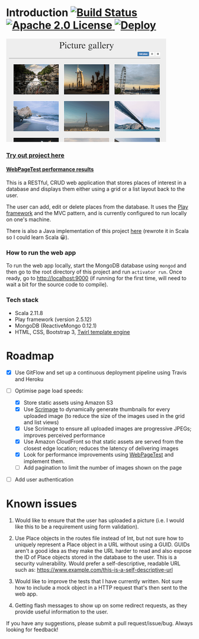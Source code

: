Introduction [![Build Status](https://travis-ci.org/muhsinali/picture-gallery-scala.svg?branch=master)](https://travis-ci.org/muhsinali/picture-gallery-scala) [![Apache 2.0 License](https://img.shields.io/badge/license-Apache2-green.svg) ](https://github.com/muhsinali/picture-gallery-scala/blob/master/LICENSE) [![Deploy](https://www.herokucdn.com/deploy/button.svg)](https://heroku.com/deploy)
=================================
![alt tag](public/images/pictureGallery.png)

### [Try out project here](http://gallery.muhsinali.xyz)

#### [WebPageTest performance results](https://www.webpagetest.org/result/170330_AK_1DN8/)

This is a RESTful, CRUD web application that stores places of interest in a database and displays them either using a grid or a list layout back to the user.

The user can add, edit or delete places from the database. It uses the [Play framework](https://www.playframework.com/) and the MVC pattern, and is currently configured to run locally on one's machine.

There is also a Java implementation of this project [here](https://github.com/muhsinali/picture-gallery-java) (rewrote it in Scala so I could learn Scala :grinning:).

### How to run the web app
To run the web app locally, start the MongoDB database using `mongod` and then go to the root directory of this project and run `activator run`. Once ready, go to [http://localhost:9000](http://localhost:9000) (if running for the first time, will need to wait a bit for the source code to compile).

### Tech stack
- Scala 2.11.8
- Play framework (version 2.5.12)
- MongoDB (ReactiveMongo 0.12.1)
- HTML, CSS, Bootstrap 3, [Twirl template engine](https://www.playframework.com/documentation/2.5.x/ScalaTemplates)




Roadmap
=================================
- [X] Use GitFlow and set up a continuous deployment pipeline using Travis and Heroku
- [ ] Optimise page load speeds:
    - [X] Store static assets using Amazon S3
    - [X] Use [Scrimage](https://github.com/sksamuel/scrimage) to dynamically generate thumbnails for every uploaded image (to reduce the size of the images used in the grid and list views)
    - [X] Use Scrimage to ensure all uploaded images are progressive JPEGs; improves perceived performance
    - [X] Use Amazon CloudFront so that static assets are served from the closest edge location; reduces the latency of delivering images
    - [X] Look for performance improvements using [WebPageTest](https://www.webpagetest.org/) and implement them.
    - [ ] Add pagination to limit the number of images shown on the page
- [ ] Add user authentication




Known issues
=================================

1. Would like to ensure that the user has uploaded a picture (i.e. I would like this to be a requirement using form validation).

2. Use Place objects in the routes file instead of Int, but not sure how to uniquely represent a Place object in a URL without using a GUID. GUIDs aren't a good idea as they make the URL harder to read and also expose the ID of Place objects stored in the database to the user. This is a security vulnerability. Would prefer a self-descriptive, readable URL such as:
    https://www.example.com/this-is-a-self-descriptive-url

3. Would like to improve the tests that I have currently written. Not sure how to include a mock object in a HTTP request that's then sent to the web app.

4. Getting flash messages to show up on some redirect requests, as they provide useful information to the user.


If you have any suggestions, please submit a pull request/issue/bug. Always looking for feedback! 